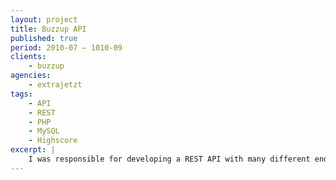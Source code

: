 ```yaml
---
layout: project
title: Buzzup API
published: true
period: 2010-07 – 1010-09
clients:
    - buzzup
agencies:
    - extrajetzt
tags:
    - API
    - REST
    - PHP
    - MySQL
    - Highscore
excerpt: | 
    I was responsible for developing a REST API with many different endpoints which was consumed by a game written in flash. The API was written in PHP and the data was stored in MySQL.
---
```

